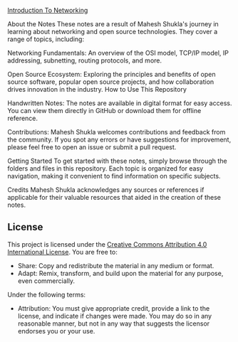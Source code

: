 
[Introduction To Networking](https://github.com/MaheshShukla1/Networking-notes-101/wiki/Introduction-to-Networking#network-devices)

About the Notes
These notes are a result of Mahesh Shukla's journey in learning about networking and open source technologies. They cover a range of topics, including:

Networking Fundamentals: An overview of the OSI model, TCP/IP model, IP addressing, subnetting, routing protocols, and more.

Open Source Ecosystem: Exploring the principles and benefits of open source software, popular open source projects, and how collaboration drives innovation in the industry.
How to Use This Repository

Handwritten Notes: The notes are available in digital format for easy access. You can view them directly in GitHub or download them for offline reference.

Contributions: Mahesh Shukla welcomes contributions and feedback from the community. If you spot any errors or have suggestions for improvement, please feel free to open an issue or submit a pull request.

Getting Started
To get started with these notes, simply browse through the folders and files in this repository. Each topic is organized for easy navigation, making it convenient to find information on specific subjects.

Credits
Mahesh Shukla acknowledges any sources or references if applicable for their valuable resources that aided in the creation of these notes.

## License

This project is licensed under the [Creative Commons Attribution 4.0 International License](https://creativecommons.org/licenses/by/4.0/). You are free to:

- Share: Copy and redistribute the material in any medium or format.
- Adapt: Remix, transform, and build upon the material for any purpose, even commercially.

Under the following terms:

- Attribution: You must give appropriate credit, provide a link to the license, and indicate if changes were made. You may do so in any reasonable manner, but not in any way that suggests the licensor endorses you or your use.
